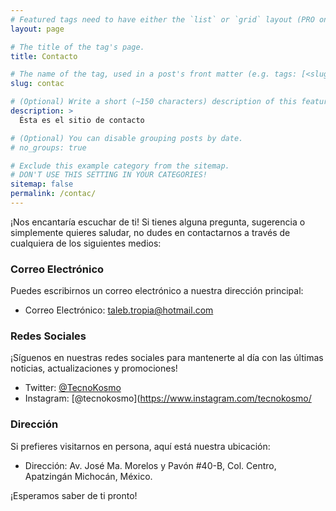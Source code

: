 ```yaml
---
# Featured tags need to have either the `list` or `grid` layout (PRO only).
layout: page

# The title of the tag's page.
title: Contacto

# The name of the tag, used in a post's front matter (e.g. tags: [<slug>]).
slug: contac

# (Optional) Write a short (~150 characters) description of this featured tag.
description: >
  Ésta es el sitio de contacto

# (Optional) You can disable grouping posts by date.
# no_groups: true

# Exclude this example category from the sitemap.
# DON'T USE THIS SETTING IN YOUR CATEGORIES!
sitemap: false
permalink: /contac/
---
```




¡Nos encantaría escuchar de ti! Si tienes alguna pregunta, sugerencia o simplemente quieres saludar, no dudes en contactarnos a través de cualquiera de los siguientes medios:


### Correo Electrónico

Puedes escribirnos un correo electrónico a nuestra dirección principal:

- Correo Electrónico: taleb.tropia@hotmail.com

### Redes Sociales

¡Síguenos en nuestras redes sociales para mantenerte al día con las últimas noticias, actualizaciones y promociones!

- Twitter: [@TecnoKosmo](https://twitter.com/TecnoKosmo)
- Instagram: [@tecnokosmo](https://www.instagram.com/tecnokosmo/

### Dirección

Si prefieres visitarnos en persona, aquí está nuestra ubicación:

- Dirección:  Av. José Ma. Morelos y Pavón #40-B,
              Col. Centro, Apatzingán Michocán,
              México.

¡Esperamos saber de ti pronto!